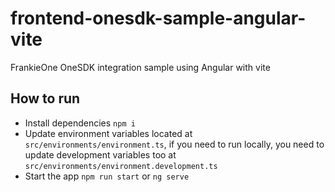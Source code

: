 # frontend-onesdk-sample-angular-vite
FrankieOne OneSDK integration sample using Angular with vite

## How to run
- Install dependencies `npm i`
- Update environment variables located at `src/environments/environment.ts`, if you need to run locally, you need to update development variables too at `src/environments/environment.development.ts`
- Start the app `npm run start` or `ng serve`